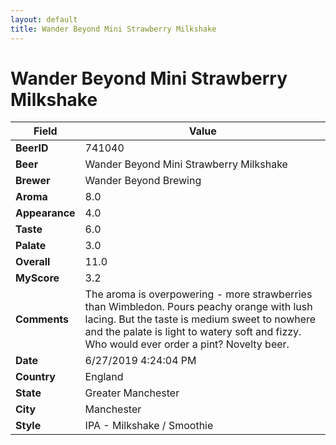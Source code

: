 ```yaml
---
layout: default
title: Wander Beyond Mini Strawberry Milkshake
---
```


# Wander Beyond Mini Strawberry Milkshake

| Field         | Value     |
|---------------|-----------|
| **BeerID** | 741040 |
| **Beer** | Wander Beyond Mini Strawberry Milkshake |
| **Brewer** | Wander Beyond Brewing |
| **Aroma** | 8.0 |
| **Appearance** | 4.0 |
| **Taste** | 6.0 |
| **Palate** | 3.0 |
| **Overall** | 11.0 |
| **MyScore** | 3.2 |
| **Comments** | The aroma is overpowering - more strawberries than Wimbledon. Pours peachy orange with lush lacing. But the taste is medium sweet to nowhere and the palate is light to watery soft and fizzy. Who would ever order a pint? Novelty beer. |
| **Date** | 6/27/2019 4:24:04 PM |
| **Country** | England |
| **State** | Greater Manchester |
| **City** | Manchester |
| **Style** | IPA - Milkshake / Smoothie |

